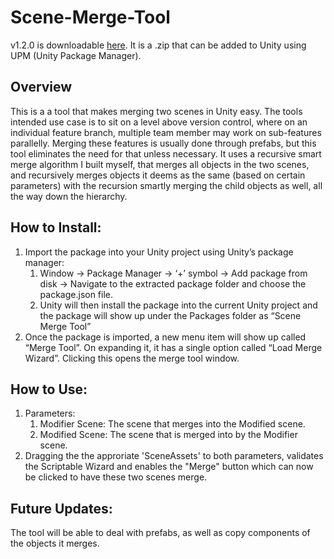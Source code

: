 # Scene-Merge-Tool

v1.2.0 is downloadable [here](https://github.com/JT5519/Scene-Merge-Tool/releases). It is a .zip that can be added to Unity using UPM (Unity Package Manager).

## Overview
This is a a tool that makes merging two scenes in Unity easy. The tools intended use case is to sit on a level above version control, where on an individual feature branch, multiple team member may work on sub-features parallelly. Merging these features is usually done through prefabs, but this tool eliminates the need for that unless necessary. It uses a recursive smart merge algorithm I built myself, that merges all objects in the two scenes, and recursively merges objects it deems as the same (based on certain parameters) with the recursion smartly merging the child objects as well, all the way down the hierarchy. 



## How to Install:
1.	Import the package into your Unity project using Unity’s package manager:
    1. Window -> Package Manager -> ‘+’ symbol -> Add package from disk -> Navigate to the extracted package folder and choose the package.json file. 
    2. Unity will then install the package into the current Unity project and the package will show up under the Packages folder as “Scene Merge Tool”
2.	Once the package is imported, a new menu item will show up called “Merge Tool”. On expanding it, it has a single option called “Load Merge Wizard”. Clicking this opens the merge tool window.


## How to Use:
1. Parameters:
   1. Modifier Scene: The scene that merges into the Modified scene.
   2. Modified Scene: The scene that is merged into by the Modifier scene.
2. Dragging the the approriate 'SceneAssets' to both parameters, validates the Scriptable Wizard and enables the "Merge" button which can now be clicked to have these two scenes merge.


## Future Updates:
The tool will be able to deal with prefabs, as well as copy components of the objects it merges.
 
